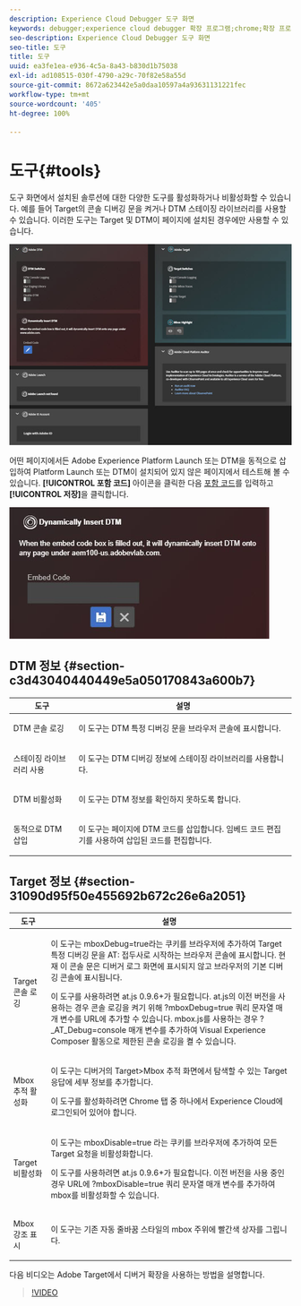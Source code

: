 ```yaml
---
description: Experience Cloud Debugger 도구 화면
keywords: debugger;experience cloud debugger 확장 프로그램;chrome;확장 프로그램;도구;dtm;target
seo-description: Experience Cloud Debugger 도구 화면
seo-title: 도구
title: 도구
uuid: ea3fe1ea-e936-4c5a-8a43-b830d1b75038
exl-id: ad108515-030f-4790-a29c-70f82e58a55d
source-git-commit: 8672a623442e5a0daa10597a4a93631131221fec
workflow-type: tm+mt
source-wordcount: '405'
ht-degree: 100%

---
```


# 도구{#tools}

도구 화면에서 설치된 솔루션에 대한 다양한 도구를 활성화하거나 비활성화할 수 있습니다. 예를 들어 Target의 콘솔 디버깅 문을 켜거나 DTM 스테이징 라이브러리를 사용할 수 있습니다. 이러한 도구는 Target 및 DTM이 페이지에 설치된 경우에만 사용할 수 있습니다.

![](assets/tools.jpg)

어떤 페이지에서든 Adobe Experience Platform Launch 또는 DTM을 동적으로 삽입하여 Platform Launch 또는 DTM이 설치되어 있지 않은 페이지에서 테스트해 볼 수 있습니다. **[!UICONTROL 포함 코드]** 아이콘을 클릭한 다음 [포함 코드](https://docs.adobe.com/content/help/ko/dtm/using/client-side/deployment.html)를 입력하고 **[!UICONTROL 저장]**&#x200B;을 클릭합니다.

![](assets/tools-embedcode.jpg)

## DTM 정보 {#section-c3d43040440449e5a050170843a600b7}

<table id="table_04625C3319134E169A35DB74C1D1FB31"> 
 <thead> 
  <tr> 
   <th colname="col1" class="entry"> 도구 </th> 
   <th colname="col2" class="entry"> 설명 </th> 
  </tr>
 </thead>
 <tbody> 
  <tr> 
   <td colname="col1"> <p> DTM 콘솔 로깅 </p> </td> 
   <td colname="col2"> <p>이 도구는 DTM 특정 디버깅 문을 브라우저 콘솔에 표시합니다. </p> </td> 
  </tr> 
  <tr> 
   <td colname="col1"> <p>스테이징 라이브러리 사용 </p> </td> 
   <td colname="col2"> <p>이 도구는 DTM 디버깅 정보에 스테이징 라이브러리를 사용합니다. </p> </td> 
  </tr> 
  <tr> 
   <td colname="col1"> <p>DTM 비활성화 </p> </td> 
   <td colname="col2"> <p>이 도구는 DTM 정보를 확인하지 못하도록 합니다. </p> </td> 
  </tr> 
  <tr> 
   <td colname="col1"> <p> 동적으로 DTM 삽입 </p> </td> 
   <td colname="col2"> <p> 이 도구는 페이지에 DTM 코드를 삽입합니다. 임베드 코드 편집기를 사용하여 삽입된 코드를 편집합니다. </p> </td> 
  </tr> 
 </tbody> 
</table>

## Target 정보 {#section-31090d95f50e455692b672c26e6a2051}

<table id="table_A71D269B49F4417599EBACA44D5CCF4F"> 
 <thead> 
  <tr> 
   <th colname="col1" class="entry"> 도구 </th> 
   <th colname="col2" class="entry"> 설명 </th> 
  </tr>
 </thead>
 <tbody> 
  <tr> 
   <td colname="col1"> <p>Target 콘솔 로깅 </p> </td> 
   <td colname="col2"> <p>이 도구는 <span class="codeph"> mboxDebug=true</span>라는 쿠키를 브라우저에 추가하여 Target 특정 디버깅 문을 <span class="codeph"> AT:</span> 접두사로 시작하는 브라우저 콘솔에 표시합니다. 현재 이 콘솔 문은 디버거 로그 화면에 표시되지 않고 브라우저의 기본 디버깅 콘솔에 표시됩니다. </p> <p> 이 도구를 사용하려면 at.js 0.9.6+가 필요합니다. at.js의 이전 버전을 사용하는 경우 콘솔 로깅을 켜기 위해 <span class="codeph"> ?mboxDebug=true</span> 쿼리 문자열 매개 변수를 URL에 추가할 수 있습니다. mbox.js를 사용하는 경우 <span class="codeph"> ?_AT_Debug=console</span> 매개 변수를 추가하여 Visual Experience Composer 활동으로 제한된 콘솔 로깅을 켤 수 있습니다. </p> </td> 
  </tr> 
  <tr> 
   <td colname="col1"> <p> Mbox 추적 활성화 </p> </td> 
   <td colname="col2"> <p>이 도구는 디버거의 <span class="uicontrol"> Target&gt;Mbox 추적</span> 화면에서 탐색할 수 있는 Target 응답에 세부 정보를 추가합니다. </p> <p> 이 도구를 활성화하려면 Chrome 탭 중 하나에서 Experience Cloud에 로그인되어 있어야 합니다. </p> </td> 
  </tr> 
  <tr> 
   <td colname="col1"> <p>Target 비활성화 </p> </td> 
   <td colname="col2"> <p>이 도구는 <span class="codeph"> mboxDisable=true</span> 라는 쿠키를 브라우저에 추가하여 모든 Target 요청을 비활성화합니다. </p> <p> 이 도구를 사용하려면 at.js 0.9.6+가 필요합니다. 이전 버전을 사용 중인 경우 URL에 <span class="codeph"> ?mboxDisable=true </span> 쿼리 문자열 매개 변수를 추가하여 mbox를 비활성화할 수 있습니다. </p> </td> 
  </tr> 
  <tr> 
   <td colname="col1"> <p> Mbox 강조 표시 </p> </td> 
   <td colname="col2"> <p> 이 도구는 기존 자동 줄바꿈 스타일의 mbox 주위에 빨간색 상자를 그립니다. </p> </td> 
  </tr> 
 </tbody> 
</table>

다음 비디오는 Adobe Target에서 디버거 확장을 사용하는 방법을 설명합니다.

>[!VIDEO](https://video.tv.adobe.com/v/23115t2/)
